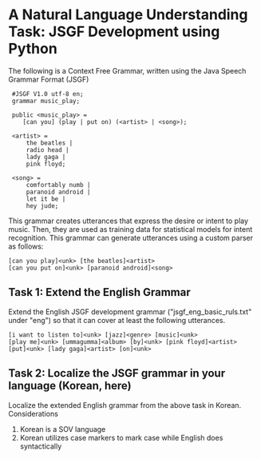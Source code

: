 # A Natural Language Understanding Task: JSGF Development using Python

The following is a Context Free Grammar, written using the Java Speech Grammar Format (JSGF)

```
 #JSGF V1.0 utf-8 en;
 grammar music_play;

 public <music_play> =
	[can you] (play | put on) (<artist> | <song>);

 <artist> =
	 the beatles |
	 radio head |
	 lady gaga |
	 pink floyd;

 <song> =
	 comfortably numb |
	 paranoid android |
	 let it be |
	 hey jude;
```
This grammar creates utterances that express the desire or intent to play music. Then, they are used as training data for statistical models for intent recognition. This grammar can generate utterances using a custom parser as follows:

```
[can you play]<unk> [the beatles]<artist>
[can you put on]<unk> [paranoid android]<song>
```

## Task 1: Extend the English Grammar
Extend the English JSGF development grammar ("jsgf_eng_basic_ruls.txt" under "eng") so that it can cover at least the following utterances.

```
[i want to listen to]<unk> [jazz]<genre> [music]<unk>
[play me]<unk> [ummagumma]<album> [by]<unk> [pink floyd]<artist>
[put]<unk> [lady gaga]<artist> [on]<unk>
```

## Task 2: Localize the JSGF grammar in your language (Korean, here)
Localize the extended English grammar from the above task in Korean.
Considerations
1. Korean is a SOV language
2. Korean utilizes case markers to mark case while English does syntactically
